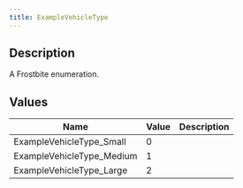 ```yaml
---
title: ExampleVehicleType
---
```

## Description

A Frostbite enumeration.

## Values

| Name                       | Value | Description |
| -------------------------- | ----- | ----------- |
| ExampleVehicleType\_Small  | 0     |             |
| ExampleVehicleType\_Medium | 1     |             |
| ExampleVehicleType\_Large  | 2     |             |
